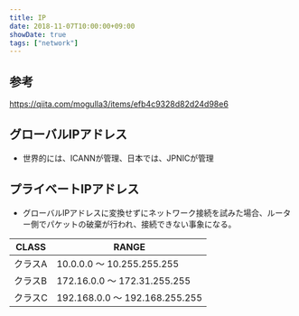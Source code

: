 ```yaml
---
title: IP
date: 2018-11-07T10:00:00+09:00
showDate: true
tags: ["network"]
---
```


## 参考
https://qiita.com/mogulla3/items/efb4c9328d82d24d98e6

## グローバルIPアドレス
- 世界的には、ICANNが管理、日本では、JPNICが管理

## プライベートIPアドレス
- グローバルIPアドレスに変換せずにネットワーク接続を試みた場合、ルーター側でパケットの破棄が行われ、接続できない事象になる。

| CLASS | RANGE |
|---|---|
| クラスA | 10.0.0.0 ～ 10.255.255.255 |
| クラスB | 172.16.0.0 ～ 172.31.255.255 |
| クラスC | 192.168.0.0 ～ 192.168.255.255 |
